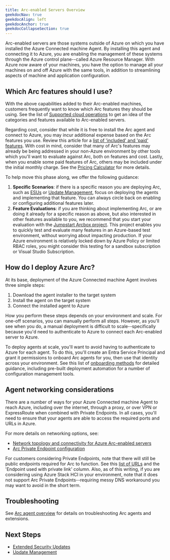 ```yaml
---
title: Arc-enabled Servers Overview
geekdocNav: true
geekdocAlign: left
geekdocAnchor: true
geekdocCollapseSection: true
---
```



Arc-enabled servers are those systems outside of Azure on which you have installed the Azure Connected machine Agent. By installing this agent and connecting it to Azure, you are enabling the management of these systems through the Azure control plane--called Azure Resource Manager. With Azure now aware of your machines, you have the option to manage all your machines on and off Azure with the same tools, in addition to streamlining aspects of machine and application configuration.

## Which Arc features should I use?

With the above capabilities added to their Arc-enabled machines, customers frequently want to know which Arc features they should be using. See the list of [Supported cloud operations](https://learn.microsoft.com/azure/azure-arc/servers/overview#supported-cloud-operations) to get an idea of the categories and features available to Arc-enabled servers.

Regarding cost, consider that while it is free to install the Arc agent and connect to Azure, you may incur additional expense based on the Arc features you use. Review this article for a [list of 'included' and 'paid' features](https://learn.microsoft.com/azure/cloud-adoption-framework/scenarios/hybrid/arc-enabled-servers/eslz-cost-governance#how-much-does-azure-arc-enabled-servers-cost). With cost in mind, consider that many of Arc's features may already be being addressed in your non-Azure environment by other tools which you'll want to evaluate against Arc, both on features and cost. Lastly, when you enable some paid features of Arc, others may be included under the initial monthly charge. See the [Pricing Calculator](https://azure.microsoft.com/pricing/details/azure-arc/core-control-plane/) for more details.

To help move this phase along, we offer the following guidance:

1. **Specific Scenarios**: if there is a specific reason you are deploying Arc, such as [ESUs](./ESU) or [Update Management](./UpdateManagement), focus on deploying the agents and implementing that feature. You can always circle back on enabling or configuring additional features later.
1. **Feature Evaluations**: if you are thinking about implementing Arc, or are doing it already for a specific reason as above, but also interested in other features available to you, we recommend that you start your evaluation with the [Jumpstart Arcbox project](https://azurearcjumpstart.io/azure_jumpstart_arcbox/). This project enables you to quickly test and evaluate many features in an Azure-based test environment, without worrying about impacting production. If your Azure environment is relatively locked down by Azure Policy or limited RBAC roles, you might consider this testing for a sandbox subscription or Visual Studio Subscription.

## How do I deploy Azure Arc?

At its base, deployment of the Azure Connected machine Agent involves three simple steps:

1. Download the agent installer to the target system
1. Install the agent on the target system
1. Connect the installed agent to Azure

How you perform these steps depends on your environment and scale. For one-off scenarios, you can manually perform all steps. However, as you'll see when you do, a manual deployment is difficult to scale--specifically because you'd need to authenticate to Azure to connect each Arc-enabled server to Azure.

To deploy agents at scale, you'll want to avoid having to authenticate to Azure for each agent. To do this, you'll create an Entra Service Principal and grant it permissions to onboard Arc agents for you, then use that identity across your environment. See this list of [onboarding methods](https://learn.microsoft.com/azure/azure-arc/servers/deployment-options) for detailed guidance, including pre-built deployment automation for a number of configuration management tools.

## Agent networking considerations

There are a number of ways for your Azure Connected machine Agent to reach Azure, including over the internet, through a proxy, or over VPN or ExpressRoute when combined with Private Endpoints. In all cases, you'll need to ensure that your agents are able to access the required ports and URLs in Azure.

For more details on networking options, see:

- [Network topology and connectivity for Azure Arc-enabled servers](https://learn.microsoft.com/azure/cloud-adoption-framework/scenarios/hybrid/arc-enabled-servers/eslz-arc-servers-connectivity)
- [Arc Private Endpoint configuration](https://learn.microsoft.com/azure/azure-arc/servers/private-link-security)

For customers considering Private Endpoints, note that there will still be public endpoints required for Arc to function. See this [list of URLs](https://learn.microsoft.com/azure/azure-arc/network-requirements-consolidated?tabs=azure-cloud#urls) and the 'Endpoint used with private link' column. Also, as of this writing, if you are considering using Azure Stack HCI in your environment, note that it does not support Arc Private Endpoints--requiring messy DNS workaround you may want to avoid in the short term.

## Troubleshooting

See [Arc agent overview](https://learn.microsoft.com/en-us/azure/azure-arc/servers/agent-overview) for details on troubleshooting Arc agents and extensions.

## Next Steps

- [Extended Security Updates](./ESU)
- [Update Management](./UpdateManagement)